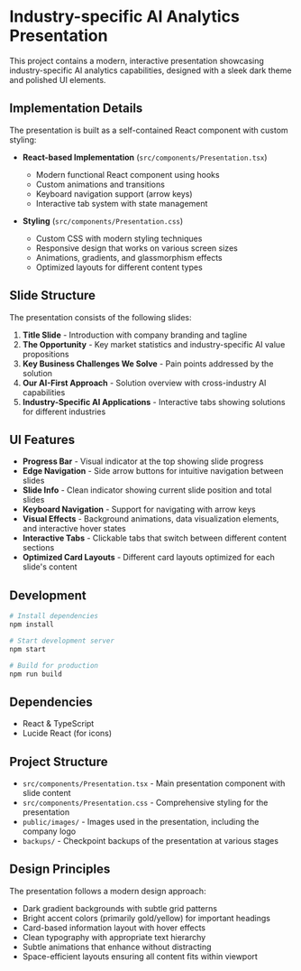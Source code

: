 # Industry-specific AI Analytics Presentation

This project contains a modern, interactive presentation showcasing industry-specific AI analytics capabilities, designed with a sleek dark theme and polished UI elements.

## Implementation Details

The presentation is built as a self-contained React component with custom styling:

- **React-based Implementation** (`src/components/Presentation.tsx`)
  - Modern functional React component using hooks
  - Custom animations and transitions
  - Keyboard navigation support (arrow keys)
  - Interactive tab system with state management

- **Styling** (`src/components/Presentation.css`)
  - Custom CSS with modern styling techniques
  - Responsive design that works on various screen sizes
  - Animations, gradients, and glassmorphism effects
  - Optimized layouts for different content types

## Slide Structure

The presentation consists of the following slides:

1. **Title Slide** - Introduction with company branding and tagline
2. **The Opportunity** - Key market statistics and industry-specific AI value propositions
3. **Key Business Challenges We Solve** - Pain points addressed by the solution
4. **Our AI-First Approach** - Solution overview with cross-industry AI capabilities
5. **Industry-Specific AI Applications** - Interactive tabs showing solutions for different industries

## UI Features

- **Progress Bar** - Visual indicator at the top showing slide progress
- **Edge Navigation** - Side arrow buttons for intuitive navigation between slides
- **Slide Info** - Clean indicator showing current slide position and total slides
- **Keyboard Navigation** - Support for navigating with arrow keys
- **Visual Effects** - Background animations, data visualization elements, and interactive hover states
- **Interactive Tabs** - Clickable tabs that switch between different content sections
- **Optimized Card Layouts** - Different card layouts optimized for each slide's content

## Development

```bash
# Install dependencies
npm install

# Start development server
npm start

# Build for production
npm run build
```

## Dependencies

- React & TypeScript
- Lucide React (for icons)

## Project Structure

- `src/components/Presentation.tsx` - Main presentation component with slide content
- `src/components/Presentation.css` - Comprehensive styling for the presentation
- `public/images/` - Images used in the presentation, including the company logo
- `backups/` - Checkpoint backups of the presentation at various stages

## Design Principles

The presentation follows a modern design approach:
- Dark gradient backgrounds with subtle grid patterns
- Bright accent colors (primarily gold/yellow) for important headings
- Card-based information layout with hover effects
- Clean typography with appropriate text hierarchy
- Subtle animations that enhance without distracting
- Space-efficient layouts ensuring all content fits within viewport
